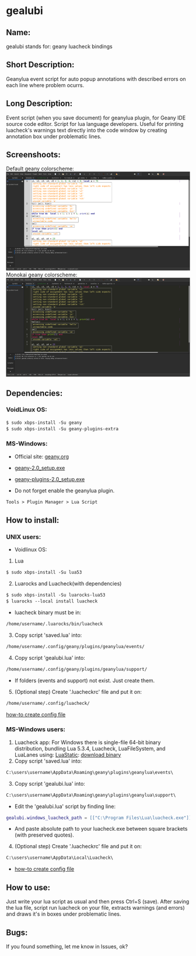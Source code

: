# gealubi
## Name:
gealubi stands for: geany luacheck bindings
## Short Description:
Geanylua event script for auto popup annotations with described errors on each line where problem ocurrs.
## Long Description:
Event script (when you save document) for geanylua plugin, for Geany IDE source code editor. Script for lua language developers. Useful for printing luacheck's warnings text directly into the code window by creating annotation box under problematic lines.
## Screenshoots:
Default geany colorscheme:
![preview](https://github.com/Yenoxel/gealubi/blob/main/geany-default-colorscheme-luacheck-warnings.png)
Monokai geany colorscheme:
![preview2](https://github.com/Yenoxel/gealubi/blob/main/geany-monokai-colorscheme-luacheck-warnings.png)
## Dependencies:
### VoidLinux OS:
````markdown
$ sudo xbps-install -Su geany
$ sudo xbps-install -Su geany-plugins-extra
````
### MS-Windows:
- Official site: [geany.org](https://www.geany.org/download/releases/)
- [geany-2.0_setup.exe](https://download.geany.org/geany-2.0_setup.exe)
- [geany-plugins-2.0_setup.exe](https://plugins.geany.org/geany-plugins/geany-plugins-2.0_setup.exe)

- Do not forget enable the geanylua plugin.
````markdown
Tools > Plugin Manager > Lua Script 
````
## How to install:
### UNIX users:
- Voidlinux OS:
1. Lua
````markdown
$ sudo xbps-install -Su lua53
````
2. Luarocks and Luacheck(with dependencies)
````markdown
$ sudo xbps-install -Su luarocks-lua53
$ luarocks --local install luacheck
````
- luacheck binary must be in:
````markdown
/home/username/.luarocks/bin/luacheck
````
3. Copy script 'saved.lua' into:
````markdown
/home/username/.config/geany/plugins/geanylua/events/
````
4. Copy script 'gealubi.lua' into:
````markdown
/home/username/.config/geany/plugins/geanylua/support/
````
- If folders (events and support) not exist. Just create them.
5. (Optional step) Create '.luacheckrc' file and put it on:
````markdown
/home/username/.config/luacheck/
````
[how-to create config file](https://luacheck.readthedocs.io/en/stable/config.html)
### MS-Windows users:
1. Luacheck app:
For Windows there is single-file 64-bit binary distribution, bundling Lua 5.3.4, Luacheck, LuaFileSystem, and LuaLanes using: [LuaStatic](https://github.com/ers35/luastatic): [download binary](https://github.com/lunarmodules/luacheck/releases/download/v1.2.0/luacheck.exe)
2. Copy script 'saved.lua' into:
````markdown
C:\users\username\AppData\Roaming\geany\plugins\geanylua\events\
````
3. Copy script 'gealubi.lua' into:
````markdown
C:\users\username\AppData\Roaming\geany\plugins\geanylua\support\
````
- Edit the 'gealubi.lua' script by finding line:
````lua
gealubi.windows_luacheck_path = [["C:\Program Files\Lua\luacheck.exe"]]
````
- And paste absolute path to your luacheck.exe between square brackets (with preserved quotes).
4. (Optional step) Create '.luacheckrc' file and put it on:
````markdown
C:\users\username\AppData\Local\Luacheck\
````
- [how-to create config file](https://luacheck.readthedocs.io/en/stable/config.html)
## How to use:
Just write your lua script as usual and then press Ctrl+S (save). After saving the lua file, script run luacheck on your file, extracts warnings (and errors) and draws it's in boxes under problematic lines.
## Bugs:
If you found something, let me know in Issues, ok?
